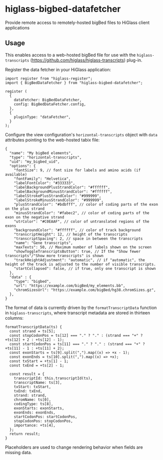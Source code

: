# higlass-bigbed-datafetcher
Provide remote access to remotely-hosted bigBed files to HiGlass client applications

## Usage

This enables access to a web-hosted bigBed file for use with the `higlass-transcripts` (https://github.com/higlass/higlass-transcripts) plug-in.

Register the data fetcher in your HiGlass application:

```
import register from "higlass-register";
import { BigBedDataFetcher } from "higlass-bigbed-datafetcher";

register (
  { 
    dataFetcher: BigBedDataFetcher, 
    config: BigBedDataFetcher.config,
  },
  { 
    pluginType: "dataFetcher",
  }
);
```

Configure the view configuration's `horizontal-transcripts` object with `data` attributes pointing to the web-hosted tabix file:

```
{
  "name": "My bigBed elements",
  "type": "horizontal-transcripts",
  "uid": "my_bigbed_uid",
  "options": {
    "fontSize": 9, // font size for labels and amino acids (if available)
    "fontFamily": "Helvetica",
    "labelFontColor": "#333333",
    "labelBackgroundPlusStrandColor": "#ffffff",
    "labelBackgroundMinusStrandColor": "#ffffff",
    "labelStrokePlusStrandColor": "#999999",
    "labelStrokeMinusStrandColor": "#999999",
    "plusStrandColor": "#bdbfff", // color of coding parts of the exon on the plus strand
    "minusStrandColor": "#fabec2", // color of coding parts of the exon on the negative strand
    "utrColor": "#C0EAAF", // color of untranslated regions of the exons
    "backgroundColor": "#ffffff", // color of track background
    "transcriptHeight": 12, // height of the transcripts
    "transcriptSpacing": 2, // space in between the transcripts
    "name": "Gene transcripts",
    "maxTexts": 50, // Maximum number of labels shown on the screen
    "showToggleTranscriptsButton": true, // If the "Show fewer transcripts"/"Show more transcripts" is shown
    "trackHeightAdjustment": "automatic", // if "automatic", the height of the track is adjusted to the number of visible transcripts.
    "startCollapsed": false, // if true, only one transcript is shown
  },
  "data" : {
    "type": "bigbed",
    "url": "https://example.com/bigBed/my_elements.bb",
    "chromSizesUrl": "https://example.com/bigBed/hg38.chromSizes.gz",
  },
}
```

The format of data is currently driven by the `formatTranscriptData` function in `higlass-transcripts`, where transcript metadata are stored in thirteen columns:

```
formatTranscriptData(ts) {
  const strand = ts[5];
  const stopCodonPos = ts[12] === "." ? "." : (strand === "+" ? +ts[12] + 2 : +ts[12] - 1);
  const startCodonPos = ts[11] === "." ? "." : (strand === "+" ? +ts[11] - 1 : +ts[11] + 2);
  const exonStarts = ts[9].split(",").map((x) => +x - 1);
  const exonEnds = ts[10].split(",").map((x) => +x);
  const txStart = +ts[1] - 1;
  const txEnd = +ts[2] - 1;

  const result = {
    transcriptId: this.transcriptId(ts),
    transcriptName: ts[3],
    txStart: txStart,
    txEnd: txEnd,
    strand: strand,
    chromName: ts[0],
    codingType: ts[8],
    exonStarts: exonStarts,
    exonEnds: exonEnds,
    startCodonPos: startCodonPos,
    stopCodonPos: stopCodonPos,
    importance: +ts[4],
  };
  return result;
}
```

Placeholders are used to change rendering behavior when fields are missing data.